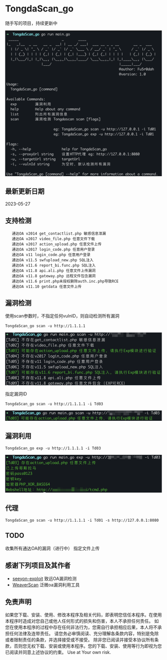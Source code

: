# TongdaScan_go

随手写的项目，持续更新中

![image](https://raw.githubusercontent.com/Fu5r0dah/Project_imgs/main/imgs/Snipaste_2023-02-14_16-51-02.png)

 ## 最新更新日期
  2023-05-27

 ## 支持检测
 ```
    通达OA v2014 get_contactlist.php 敏感信息泄漏
    通达OA v2017 video_file.php 任意文件下载
    通达OA v2017 action_upload.php 任意文件上传
    通达OA v2017 login_code.php 任意用户登录
    通达OA v11 login_code.php 任意用户登录
    通达OA v11.5 swfupload_new.php SQL注入
    通达OA v11.6 report_bi.func.php SQL注入
    通达OA v11.8 api.ali.php 任意文件上传漏洞
    通达OA v11.8 gateway.php 远程文件包含漏洞
    通达OA v11.6 print.php未授权删除auth.inc.php导致RCE
    通达OA v11.10 getdata 任意文件上传
 ```
 
 ## 漏洞检测
 使用scan参数时，不指定任何vulnID，则自动检测所有漏洞

 ```
 TongdaScan_go scan -u http://1.1.1.1
 ```
![image](https://raw.githubusercontent.com/Fu5r0dah/Project_imgs/main/imgs/Snipaste_2023-02-15_20-03-29.png)

 指定漏洞ID

 ```
 TongdaScan_go scan -u http://1.1.1.1 -i Td03
 ```
 ![image](https://raw.githubusercontent.com/Fu5r0dah/Project_imgs/main/imgs/Snipaste_2023-02-15_20-07-34.png)

 ## 漏洞利用
 ```
 TongdaScan_go exp -u http://1.1.1.1 -i Td03
 ```
![image](https://raw.githubusercontent.com/Fu5r0dah/Project_imgs/main/imgs/Snipaste_2023-02-21_21-20-39.png)

 ## 代理
 ```
 TongdaScan_go scan -u http://1.1.1.1 -i Td01 -s http://127.0.0.1:8080
 ```

 ## TODO
 收集所有通达OA的漏洞（进行中）
 指定文件上传

 ## 感谢下列项目及其作者

 - [seeyon-exploit](https://github.com/xfiftyone/seeyon-exploit) 致远OA漏洞检测
 - [WeaverScan](https://github.com/TD0U/WeaverScan) 泛微oa漏洞利用工具


 ## 免责声明
 如果您下载、安装、使用、修改本程序及相关代码，即表明您信任本程序。在使用本程序时造成对您自己或他人任何形式的损失和伤害，本人不承担任何责任。
 如您在使用本程序的过程中存在任何非法行为，您需自行承担相应后果，本人将不承担任何法律及连带责任。
 请您务必审慎阅读、充分理解各条款内容，特别是免除或者限制责任的条款，并选择接受或不接受。
 除非您已阅读并接受本协议所有条款，否则您无权下载、安装或使用本程序。您的下载、安装、使用等行为即视为您已阅读并同意上述协议的约束。
 Use at Your own risk.